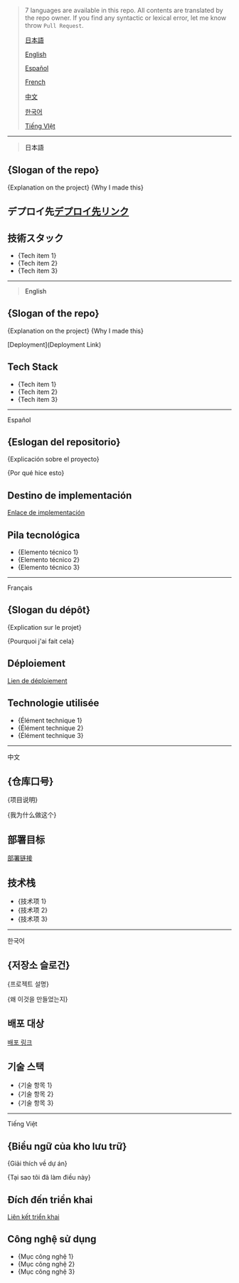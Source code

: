 > 7 languages are available in this repo. All contents are translated by the repo owner. If you find any syntactic or lexical error, let me know throw `Pull Request`.
>
> [日本語](#ja)
>
> [English](#en)
>
> [Español](#es)
>
> [French](#fr)
>
> [中文](#zh)
>
> [한국어](#ko)
>
> [Tiếng VIệt](#vi)

---

> <a name="ja">日本語</a>
## {Slogan of the repo}
{Explanation on the project}
{Why I made this}

## デプロイ先[デプロイ先リンク]({URL})

## 技術スタック
* {Tech item 1}
* {Tech item 2}
* {Tech item 3}

---

> <a name="en">English</a>
## {Slogan of the repo}
{Explanation on the project}
{Why I made this}

[Deployment](Deployment Link)
## Tech Stack
* {Tech item 1}
* {Tech item 2}
* {Tech item 3}

---

<a name="es">Español</a>

## {Eslogan del repositorio}

{Explicación sobre el proyecto}

{Por qué hice esto}

## Destino de implementación
[Enlace de implementación]({URL})

## Pila tecnológica
* {Elemento técnico 1}
* {Elemento técnico 2}
* {Elemento técnico 3}

---

<a name="fr">Français</a>

## {Slogan du dépôt}

{Explication sur le projet}

{Pourquoi j'ai fait cela}

## Déploiement
[Lien de déploiement]({URL})

## Technologie utilisée
* {Élément technique 1}
* {Élément technique 2}
* {Élément technique 3}

---

<a name="zh">中文</a>

## {仓库口号}

{项目说明}

{我为什么做这个}

## 部署目标
[部署链接]({URL})

## 技术栈
* {技术项 1}
* {技术项 2}
* {技术项 3}

---

<a name="ko">한국어</a>

## {저장소 슬로건}

{프로젝트 설명}

{왜 이것을 만들었는지}

## 배포 대상
[배포 링크]({URL})

## 기술 스택
* {기술 항목 1}
* {기술 항목 2}
* {기술 항목 3}

---

<a name="vi">Tiếng Việt</a>

## {Biểu ngữ của kho lưu trữ}

{Giải thích về dự án}

{Tại sao tôi đã làm điều này}

## Đích đến triển khai
[Liên kết triển khai]({URL})

## Công nghệ sử dụng
* {Mục công nghệ 1}
* {Mục công nghệ 2}
* {Mục công nghệ 3}
